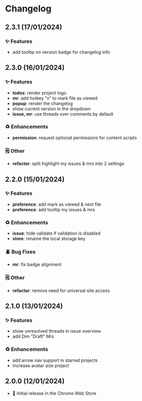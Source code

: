 # Changelog

## 2.3.1 (17/01/2024)
### ✨ Features
- add tooltip on version badge for changelog info

## 2.3.0 (16/01/2024)
### ✨ Features
- **todos**: render project logo
- **mr**: add hotkey "v" to mark file as viewed
- **popup**: render the changelog
- show current version in the dropdown
- **issue, mr**: use threads over comments by default

### ♻️  Enhancements
- **permission**: request optional permissions for content scripts

### 🗒️  Other
- **refactor**: split highlight my issues & mrs into 2 settings

## 2.2.0 (15/01/2024)
### ✨ Features
- **preference**: add mark as viewed & next file
- **preference**: add tooltip my issues & mrs

### ♻️ Enhancements
- **issue**: hide validate if validation is disabled
- **store**: rename the local storage key

### 🪲 Bug Fixes
- **mr**: fix badge alignment

### 🗒️ Other
- **refactor**: remove need for universal site access

## 2.1.0 (13/01/2024)
### ✨ Features
- show unresolved threads in issue overview
- add Dim "Draft" Mrs

### ♻️ Enhancements
- add arrow nav support in starred projects
- increase avatar size project

## 2.0.0 (12/01/2024)
- 🚀 Initial release in the Chrome Web Store
